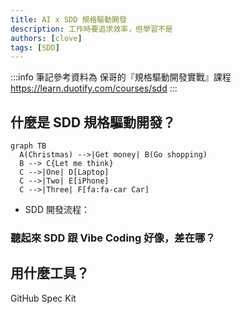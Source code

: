 ```yaml
---
title: AI x SDD 規格驅動開發
description: 工作時要追求效率，但學習不是
authors: [clove]
tags: [SDD]
---
```

:::info
筆記參考資料為 保哥的『規格驅動開發實戰』課程\
https://learn.duotify.com/courses/sdd
:::

## 什麼是 SDD 規格驅動開發？
```mermaid
graph TB
  A(Christmas) -->|Get money| B(Go shopping)
  B --> C{Let me think}
  C -->|One| D[Laptop]
  C -->|Two| E[iPhone]
  C -->|Three| F[fa:fa-car Car] 
```

- SDD 開發流程：

### 聽起來 SDD 跟 Vibe Coding 好像，差在哪？

## 用什麼工具？
GitHub Spec Kit
